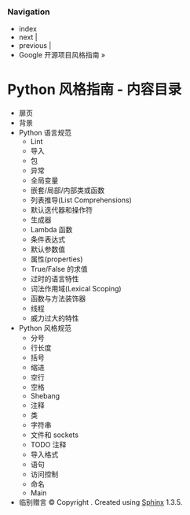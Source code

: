 ### Navigation

*   index
*   next |
*   previous |
*   Google 开源项目风格指南 »

 # Python 风格指南 - 内容目录

*   扉页
*   背景
*   Python 语言规范
    *   Lint
    *   导入
    *   包
    *   异常
    *   全局变量
    *   嵌套/局部/内部类或函数
    *   列表推导(List Comprehensions)
    *   默认迭代器和操作符
    *   生成器
    *   Lambda 函数
    *   条件表达式
    *   默认参数值
    *   属性(properties)
    *   True/False 的求值
    *   过时的语言特性
    *   词法作用域(Lexical Scoping)
    *   函数与方法装饰器
    *   线程
    *   威力过大的特性
*   Python 风格规范
    *   分号
    *   行长度
    *   括号
    *   缩进
    *   空行
    *   空格
    *   Shebang
    *   注释
    *   类
    *   字符串
    *   文件和 sockets
    *   TODO 注释
    *   导入格式
    *   语句
    *   访问控制
    *   命名
    *   Main
*   临别赠言 © Copyright . Created using [Sphinx](http://sphinx-doc.org/) 1.3.5.